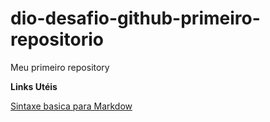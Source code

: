 # dio-desafio-github-primeiro-repositorio

Meu primeiro repository

**Links Utéis**

[Sintaxe basica para Markdow](https://www.markdownguide.org/basic-syntax/)
